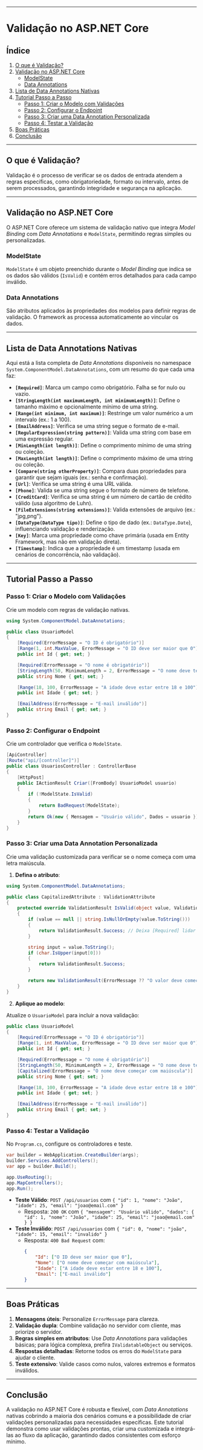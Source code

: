 
---

# Validação no ASP.NET Core

## Índice
1. [O que é Validação?](#o-que-é-validação)
2. [Validação no ASP.NET Core](#validação-no-aspnet-core)
   - [ModelState](#modelstate)
   - [Data Annotations](#data-annotations)
3. [Lista de Data Annotations Nativas](#lista-de-data-annotations-nativas)
4. [Tutorial Passo a Passo](#tutorial-passo-a-passo)
   - [Passo 1: Criar o Modelo com Validações](#passo-1-criar-o-modelo-com-validações)
   - [Passo 2: Configurar o Endpoint](#passo-2-configurar-o-endpoint)
   - [Passo 3: Criar uma Data Annotation Personalizada](#passo-3-criar-uma-data-annotation-personalizada)
   - [Passo 4: Testar a Validação](#passo-4-testar-a-validação)
5. [Boas Práticas](#boas-práticas)
6. [Conclusão](#conclusão)

---

## O que é Validação?

Validação é o processo de verificar se os dados de entrada atendem a regras específicas, como obrigatoriedade, formato ou intervalo, antes de serem processados, garantindo integridade e segurança na aplicação.

---

## Validação no ASP.NET Core

O ASP.NET Core oferece um sistema de validação nativo que integra *Model Binding* com *Data Annotations* e `ModelState`, permitindo regras simples ou personalizadas.

### ModelState
`ModelState` é um objeto preenchido durante o *Model Binding* que indica se os dados são válidos (`IsValid`) e contém erros detalhados para cada campo inválido.

### Data Annotations
São atributos aplicados às propriedades dos modelos para definir regras de validação. O framework as processa automaticamente ao vincular os dados.

---

## Lista de Data Annotations Nativas

Aqui está a lista completa de *Data Annotations* disponíveis no namespace `System.ComponentModel.DataAnnotations`, com um resumo do que cada uma faz:

- **`[Required]`**: Marca um campo como obrigatório. Falha se for nulo ou vazio.
- **`[StringLength(int maximumLength, int minimumLength)]`**: Define o tamanho máximo e opcionalmente mínimo de uma string.
- **`[Range(int minimum, int maximum)]`**: Restringe um valor numérico a um intervalo (ex.: 1 a 100).
- **`[EmailAddress]`**: Verifica se uma string segue o formato de e-mail.
- **`[RegularExpression(string pattern)]`**: Valida uma string com base em uma expressão regular.
- **`[MinLength(int length)]`**: Define o comprimento mínimo de uma string ou coleção.
- **`[MaxLength(int length)]`**: Define o comprimento máximo de uma string ou coleção.
- **`[Compare(string otherProperty)]`**: Compara duas propriedades para garantir que sejam iguais (ex.: senha e confirmação).
- **`[Url]`**: Verifica se uma string é uma URL válida.
- **`[Phone]`**: Valida se uma string segue o formato de número de telefone.
- **`[CreditCard]`**: Verifica se uma string é um número de cartão de crédito válido (usa algoritmo de Luhn).
- **`[FileExtensions(string extensions)]`**: Valida extensões de arquivo (ex.: "jpg,png").
- **`[DataType(DataType tipo)]`**: Define o tipo de dado (ex.: `DataType.Date`), influenciando validação e renderização.
- **`[Key]`**: Marca uma propriedade como chave primária (usada em Entity Framework, mas não em validação direta).
- **`[Timestamp]`**: Indica que a propriedade é um timestamp (usada em cenários de concorrência, não validação).

---

## Tutorial Passo a Passo

### Passo 1: Criar o Modelo com Validações

Crie um modelo com regras de validação nativas.

```csharp
using System.ComponentModel.DataAnnotations;

public class UsuarioModel
{
    [Required(ErrorMessage = "O ID é obrigatório")]
    [Range(1, int.MaxValue, ErrorMessage = "O ID deve ser maior que 0")]
    public int Id { get; set; }

    [Required(ErrorMessage = "O nome é obrigatório")]
    [StringLength(50, MinimumLength = 2, ErrorMessage = "O nome deve ter entre 2 e 50 caracteres")]
    public string Nome { get; set; }

    [Range(18, 100, ErrorMessage = "A idade deve estar entre 18 e 100")]
    public int Idade { get; set; }

    [EmailAddress(ErrorMessage = "E-mail inválido")]
    public string Email { get; set; }
}
```

### Passo 2: Configurar o Endpoint

Crie um controlador que verifica o `ModelState`.

```csharp
[ApiController]
[Route("api/[controller]")]
public class UsuariosController : ControllerBase
{
    [HttpPost]
    public IActionResult Criar([FromBody] UsuarioModel usuario)
    {
        if (!ModelState.IsValid)
        {
            return BadRequest(ModelState);
        }
        return Ok(new { Mensagem = "Usuário válido", Dados = usuario });
    }
}
```

### Passo 3: Criar uma Data Annotation Personalizada

Crie uma validação customizada para verificar se o nome começa com uma letra maiúscula.

1. **Defina o atributo**:

```csharp
using System.ComponentModel.DataAnnotations;

public class CapitalizedAttribute : ValidationAttribute
{
    protected override ValidationResult IsValid(object value, ValidationContext validationContext)
    {
        if (value == null || string.IsNullOrEmpty(value.ToString()))
        {
            return ValidationResult.Success; // Deixa [Required] lidar com nulos
        }

        string input = value.ToString();
        if (char.IsUpper(input[0]))
        {
            return ValidationResult.Success;
        }

        return new ValidationResult(ErrorMessage ?? "O valor deve começar com letra maiúscula");
    }
}
```

2. **Aplique ao modelo**:

Atualize o `UsuarioModel` para incluir a nova validação:

```csharp
public class UsuarioModel
{
    [Required(ErrorMessage = "O ID é obrigatório")]
    [Range(1, int.MaxValue, ErrorMessage = "O ID deve ser maior que 0")]
    public int Id { get; set; }

    [Required(ErrorMessage = "O nome é obrigatório")]
    [StringLength(50, MinimumLength = 2, ErrorMessage = "O nome deve ter entre 2 e 50 caracteres")]
    [Capitalized(ErrorMessage = "O nome deve começar com maiúscula")]
    public string Nome { get; set; }

    [Range(18, 100, ErrorMessage = "A idade deve estar entre 18 e 100")]
    public int Idade { get; set; }

    [EmailAddress(ErrorMessage = "E-mail inválido")]
    public string Email { get; set; }
}
```

### Passo 4: Testar a Validação

No `Program.cs`, configure os controladores e teste.

```csharp
var builder = WebApplication.CreateBuilder(args);
builder.Services.AddControllers();
var app = builder.Build();

app.UseRouting();
app.MapControllers();
app.Run();
```

- **Teste Válido**: `POST /api/usuarios` com `{ "id": 1, "nome": "João", "idade": 25, "email": "joao@email.com" }`
  - Resposta: `200 OK` com `{ "mensagem": "Usuário válido", "dados": { "id": 1, "nome": "João", "idade": 25, "email": "joao@email.com" } }`
- **Teste Inválido**: `POST /api/usuarios` com `{ "id": 0, "nome": "joão", "idade": 15, "email": "invalido" }`
  - Resposta: `400 Bad Request` com:
    ```json
    {
        "Id": ["O ID deve ser maior que 0"],
        "Nome": ["O nome deve começar com maiúscula"],
        "Idade": ["A idade deve estar entre 18 e 100"],
        "Email": ["E-mail inválido"]
    }
    ```

---

## Boas Práticas

1. **Mensagens úteis**: Personalize `ErrorMessage` para clareza.
2. **Validação dupla**: Combine validação no servidor com cliente, mas priorize o servidor.
3. **Regras simples em atributos**: Use *Data Annotations* para validações básicas; para lógica complexa, prefira `IValidatableObject` ou serviços.
4. **Respostas detalhadas**: Retorne todos os erros do `ModelState` para ajudar o cliente.
5. **Teste extensivo**: Valide casos como nulos, valores extremos e formatos inválidos.

---

## Conclusão

A validação no ASP.NET Core é robusta e flexível, com *Data Annotations* nativas cobrindo a maioria dos cenários comuns e a possibilidade de criar validações personalizadas para necessidades específicas. Este tutorial demonstra como usar validações prontas, criar uma customizada e integrá-las ao fluxo da aplicação, garantindo dados consistentes com esforço mínimo.

